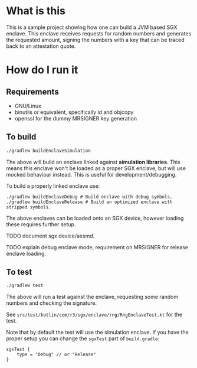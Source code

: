 What is this
============
This is a sample project showing how one can build a JVM based SGX
enclave. This enclave receives requests for random numbers and generates
the requested amount, signing the numbers with a key that can be traced
back to an attestation quote.

How do I run it
===============

Requirements
------------
* GNU/Linux
* binutils or equivalent, specifically ld and objcopy
* openssl for the dummy MRSIGNER key generation

To build
--------
```bash
./gradlew buildEnclaveSimulation
```

The above will build an enclave linked against **simulation libraries**.
This means this enclave won't be loaded as a proper SGX enclave, but
will use mocked behaviour instead. This is useful for
development/debugging.

To build a properly linked enclave use:
```
./gradlew buildEnclaveDebug # Build enclave with debug symbols.
./gradlew buildEnclaveRelease # Build an optimized enclave with stripped symbols.
```

The above enclaves can be loaded onto an SGX device, however loading
these requires further setup.

TODO document sgx device/aesmd.

TODO explain debug enclave mode, requirement on MRSIGNER for release
enclave loading.

To test
-------

```bash
./gradlew test
```

The above will run a test against the enclave, requesting some random
numbers and checking the signature.

See `src/test/kotlin/com/r3/sgx/enclave/rng/RngEnclaveTest.kt` for the
test.

Note that by default the test will use the simulation enclave. If you
have the proper setup you can change the `sgxTest` part of `build.gradle`:

```
sgxTest {
    type = "Debug" // or "Release"
}
```
